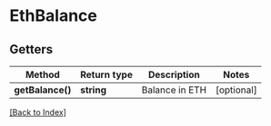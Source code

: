 # EthBalance

## Getters

Method | Return type | Description | Notes
------------ | ------------- | ------------- | -------------
**getBalance()** | **string** | Balance in ETH | [optional]

[[Back to Index]](../index.md)
